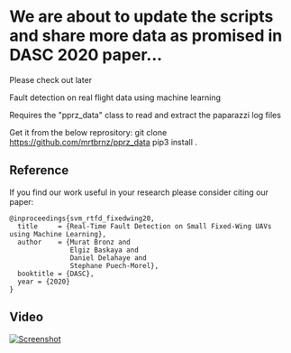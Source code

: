 # We are about to update the scripts and share more data as promised in DASC 2020 paper... 

Please check out later


Fault detection on real flight data using machine learning 


Requires the "pprz_data" class to read and extract the paparazzi log files


Get it from the below reprository: 
git clone https://github.com/mrtbrnz/pprz_data 
pip3 install .


## Reference
If you find our work useful in your research please consider citing our paper:
```
@inproceedings{svm_rtfd_fixedwing20,
  title     = {Real-Time Fault Detection on Small Fixed-Wing UAVs using Machine Learning},
  author    = {Murat Bronz and
               Elgiz Baskaya and
               Daniel Delahaye and 
               Stephane Puech-Morel},
  booktitle = {DASC},
  year = {2020}
}
```

## Video
[![Screenshot](https://img.youtube.com/vi/hmDJsCBVJxY/0.jpg)](https://youtu.be/hmDJsCBVJxY)
